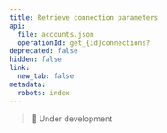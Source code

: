 ```yaml
---
title: Retrieve connection parameters
api:
  file: accounts.json
  operationId: get_{id}connections?
deprecated: false
hidden: false
link:
  new_tab: false
metadata:
  robots: index
---
```

> 🚧 Under development